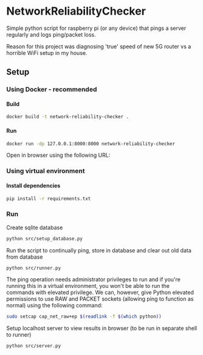 # NetworkReliabilityChecker
Simple python script for raspberry pi (or any device) that pings a server regularly and logs ping/packet loss.

Reason for this project was diagnosing 'true' speed of new 5G router vs a horrible WiFi setup in my house.

## Setup
### Using Docker - recommended
#### Build
```bash
docker build -t network-reliability-checker .
```

#### Run
```bash
docker run -dp 127.0.0.1:8000:8000 network-reliability-checker
```

Open in browser using the following URL:


### Using virtual environment
#### Install dependencies
```bash
pip install -r requirements.txt
```
### Run
Create sqlite database

```bash
python src/setup_database.py
```

Run the script to continually ping, store in database and clear out old data from database

```bash
python src/runner.py
```

The ping operation needs administrator privileges to run and if you're running this in a virtual environment, you won't be able to run the commands with elevated privilege. We can, however, give Python elevated permissions to use RAW and PACKET sockets (allowing ping to function as normal) using the following command:

```bash
sudo setcap cap_net_raw+ep $(readlink -f $(which python))
```

Setup localhost server to view results in browser (to be run in separate shell to runner)

```bash
python src/server.py
```
